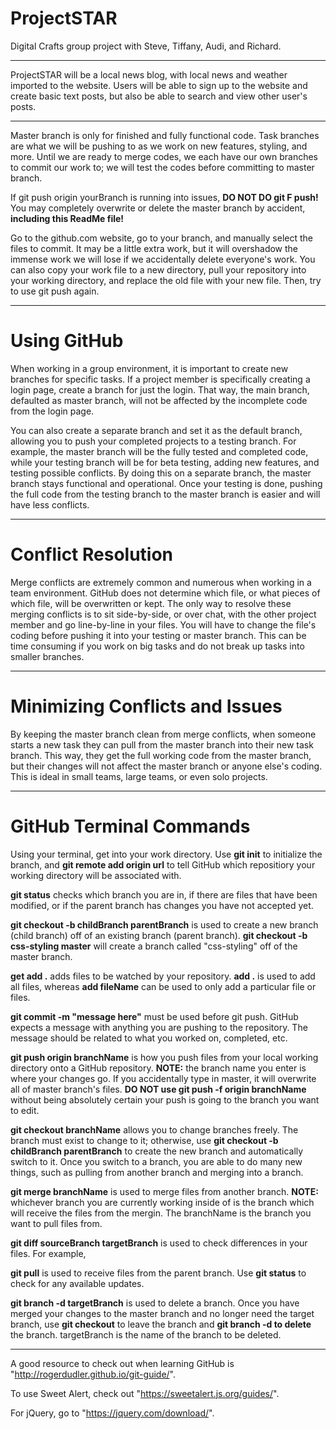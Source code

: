 # ProjectSTAR
Digital Crafts group project with Steve, Tiffany, Audi, and Richard.
******************************************************************************************************************************
ProjectSTAR will be a local news blog, with local news and weather imported to the website. Users will be able to sign up to the website and create basic text posts, but also be able to search and view other user's posts.
******************************************************************************************************************************
Master branch is only for finished and fully functional code. Task branches are what we will be pushing to as we work on new features, styling, and more. Until we are ready to merge codes, we each have our own branches to commit our work to; we will test the codes before committing to master branch.

If git push origin yourBranch is running into issues, <b>DO NOT DO git F push!</b> You may completely overwrite or delete the master branch by accident, <b>including this ReadMe file!</b>

Go to the github.com website, go to your branch, and manually select the files to commit. It may be a little extra work, but it will overshadow the immense work we will lose if we accidentally delete everyone's work. You can also copy your work file to a new directory, pull your repository into your working directory, and replace the old file with your new file. Then, try to use git push again.
******************************************************************************************************************************
# Using GitHub
When working in a group environment, it is important to create new branches for specific tasks. If a project member is specifically creating a login page, create a branch for just the login. That way, the main branch, defaulted as master branch, will not be affected by the incomplete code from the login page.

You can also create a separate branch and set it as the default branch, allowing you to push your completed projects to a testing branch. For example, the master branch will be the fully tested and completed code, while your testing branch will be for beta testing, adding new features, and testing possible conflicts. By doing this on a separate branch, the master branch stays functional and operational. Once your testing is done, pushing the full code from the testing branch to the master branch is easier and will have less conflicts.
******************************************************************************************************************************
# Conflict Resolution
Merge conflicts are extremely common and numerous when working in a team environment. GitHub does not determine which file, or what pieces of which file, will be overwritten or kept. The only way to resolve these merging conflicts is to sit side-by-side, or over chat, with the other project member and go line-by-line in your files. You will have to change the file's coding before pushing it into your testing or master branch. This can be time consuming if you work on big tasks and do not break up tasks into smaller branches.
******************************************************************************************************************************
# Minimizing Conflicts and Issues
By keeping the master branch clean from merge conflicts, when someone starts a new task they can pull from the master branch into their new task branch. This way, they get the full working code from the master branch, but their changes will not affect the master branch or anyone else's coding. This is ideal in small teams, large teams, or even solo projects.
******************************************************************************************************************************
# GitHub Terminal Commands
Using your terminal, get into your work directory. Use <b>git init</b> to initialize the branch, and <b>git remote add origin url</b> to tell GitHub which repositiory your working directory will be associated with.

<b>git status</b> checks which branch you are in, if there are files that have been modified, or if the parent branch has changes you have not accepted yet.

<b>git checkout -b childBranch parentBranch</b> is used to create a new branch (child branch) off of an existing branch (parent branch). <b>git checkout -b css-styling master</b> will create a branch called "css-styling" off of the master branch.

<b>get add .</b> adds files to be watched by your repository. <b>add .</b> is used to add all files, whereas <b>add fileName</b> can be used to only add a particular file or files.

<b>git commit -m "message here"</b> must be used before git push. GitHub expects a message with anything you are pushing to the repository. The message should be related to what you worked on, completed, etc.

<b>git push origin branchName</b> is how you push files from your local working directory onto a GitHub repository. <b>NOTE:</b> the branch name you enter is where your changes go. If you accidentally type in master, it will overwrite all of master branch's files. <b>DO NOT use git push -f origin branchName</b> without being absolutely certain your push is going to the branch you want to edit.

<b>git checkout branchName</b> allows you to change branches freely. The branch must exist to change to it; otherwise, use <b>git checkout -b childBranch parentBranch</b> to create the new branch and automatically switch to it. Once you switch to a branch, you are able to do many new things, such as pulling from another branch and merging into a branch.

<b>git merge branchName</b> is used to merge files from another branch. <b>NOTE:</b> whichever branch you are currently working inside of is the branch which will receive the files from the mergin. The branchName is the branch you want to pull files from.

<b>git diff sourceBranch targetBranch</b> is used to check differences in your files. For example,

<b>git pull</b> is used to receive files from the parent branch. Use <b>git status</b> to check for any available updates.

<b>git branch -d targetBranch</b> is used to delete a branch. Once you have merged your changes to the master branch and no longer need the target branch, use <b>git checkout</b> to leave the branch and <b>git branch -d to delete</b> the branch. targetBranch is the name of the branch to be deleted.
******************************************************************************************************************************
A good resource to check out when learning GitHub is "http://rogerdudler.github.io/git-guide/".

To use Sweet Alert, check out "https://sweetalert.js.org/guides/".

For jQuery, go to "https://jquery.com/download/".
